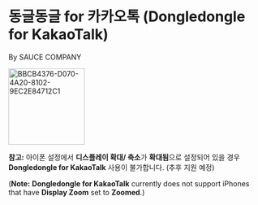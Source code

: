 # 동글동글 for 카카오톡 (Dongledongle for KakaoTalk)
By SAUCE COMPANY

<img width="150" alt="BBCB4376-D070-4A20-8102-9EC2E84712C1" src="https://user-images.githubusercontent.com/82555878/198803679-c3f86b82-968e-4495-9f78-620f5c86f118.png">


**참고:** 아이폰 설정에서 **디스플레이 확대/ 축소**가 **확대됨**으로 설정되어 있을 경우 **Dongledongle for KakaoTalk** 사용이 불가합니다. (추후 지원 예정)

(**Note:** **Dongledongle for KakaoTalk** currently does not support iPhones that have **Display Zoom** set to **Zoomed**.)

